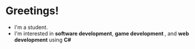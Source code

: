 <h1>Greetings!</h1>
<ul>
  <li>I'm a student.</li>
  <li>I'm interested in <strong>software development</strong>, <strong>game development </strong>, and <strong>web development</strong> using <strong>C#</strong> </li>
</ul>


<!--
**UrryPana/UrryPana** is a ✨ _special_ ✨ repository because its `README.md` (this file) appears on your GitHub profile.

Here are some ideas to get you started:

- 🔭 I’m currently working on ...
- 🌱 I’m currently learning ...
- 👯 I’m looking to collaborate on ...
- 🤔 I’m looking for help with ...
- 💬 Ask me about ...
- 📫 How to reach me: ...
- 😄 Pronouns: ...
- ⚡ Fun fact: ...
-->
